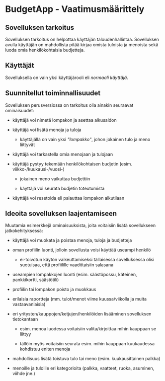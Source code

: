 <h1>BudgetApp - Vaatimusmäärittely</h1>
  <h2>Sovelluksen tarkoitus</h2>
  
Sovelluksen tarkoitus on helpottaa käyttäjän taloudenhallintaa. Sovelluksen avulla käyttäjän on mahdollista pitää kirjaa omista  tuloista ja menoista sekä luoda omia henkilökohtaisia budjetteja.

  <h2>Käyttäjät</h2>
    
  Sovelluksella on vain yksi käyttäjärooli eli _normaali käyttäjä_.
  
  <h2>Suunnitellut toiminnallisuudet</h2>
    
  Sovelluksen perusversiossa on tarkoitus olla ainakin seuraavat ominaisuudet:
  * käyttäjä voi nimetä lompakon ja asettaa alkusaldon
    
  * käyttäjä voi lisätä menoja ja tuloja
  
    * käyttäjällä on vain yksi *"lompakko"*, johon jokainen tulo ja meno liittyvät
    
  * käyttäjä voi tarkastella omia menojaan ja tulojaan
    
  * käyttäjä pystyy tekemään henkilökohtaisen budjetin (esim. viikko-/kuukausi-/vuosi-)
  
    * jokainen meno vaikuttaa budjettiin
    
    * käyttäjä voi seurata budjetin toteutumista
  
  * käyttäjä voi resetoida eli palauttaa lompakon alkutilaan
      
  <h2>Ideoita sovelluksen laajentamiseen</h2>
  
  Muutamia esimerkkejä ominaisuuksista, joita voitaisiin lisätä sovellukseen jatkokehityksessä:
  * käyttäjä voi muokata ja poistaa menoja, tuloja ja budjetteja
  
  * oman profiilin luonti, jolloin sovellusta voisi käyttää useampi henkilö
  
    * ei-toivotun käytön vaikeuttamiseksi tällaisessa sovelluksessa olisi suotuisaa, että profiilille vaadittaisiin salasana
    
  * useampien lompakkojen luonti (esim. säästöpossu, käteinen, pankkikortti, säästötili)
  
  * profiilin tai lompakon poisto ja muokkaus
  
  * erilaisia raportteja (mm. tulot/menot viime kuussa/viikolla ja muita vastaavanlaisia)
  
  * eri yritysten/kauppojen/ketjujen/henkilöiden lisääminen sovelluksen tietokantaan
  
    * esim. menoa luodessa voitaisiin valita/kirjoittaa mihin kauppaan se liittyy
    
    * tällöin myös voitaisiin seurata esim. mihin kauppaan kuukaudessa kohdistuu eniten menoja
    
  * mahdollisuus lisätä toistuva tulo tai meno (esim. kuukausittainen palkka)
  
  * menoille ja tuloille eri kategorioita (palkka, vaatteet, ruoka, asuminen, viihde jne.)
  
 
  
